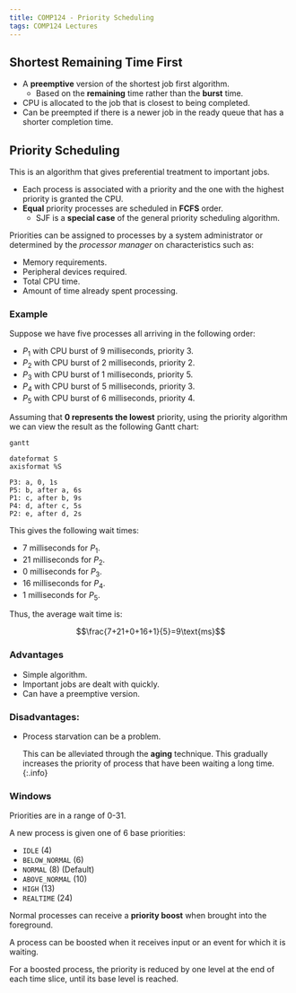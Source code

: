 ```yaml
---
title: COMP124 - Priority Scheduling
tags: COMP124 Lectures
---
```

## Shortest Remaining Time First
* A **preemptive** version of the shortest job first algorithm.
	* Based on the **remaining** time rather than the **burst** time.
* CPU is allocated to the job that is closest to being completed.
* Can be preempted if there is a newer job in the ready queue that has a shorter completion time.

## Priority Scheduling
This is an algorithm that gives preferential treatment to important jobs.

* Each process is associated with a priority and the one with the highest priority is granted the CPU.
* **Equal** priority processes are scheduled in **FCFS** order.
	* SJF is a **special case** of the general priority scheduling algorithm.
	
Priorities can be assigned to processes by a system administrator or determined by the *processor manager* on characteristics such as:

* Memory requirements.
* Peripheral devices required.
* Total CPU time.
* Amount of time already spent processing.

### Example
Suppose we have five processes all arriving in the following order:

* $P_1$ with CPU burst of 9 milliseconds, priority 3.
* $P_2$ with CPU burst of 2 milliseconds, priority 2.
* $P_3$ with CPU burst of 1 milliseconds, priority 5.
* $P_4$ with CPU burst of 5 milliseconds, priority 3.
* $P_5$ with CPU burst of 6 milliseconds, priority 4.

Assuming that **0 represents the lowest** priority, using the priority algorithm we can view the result as the following Gantt chart:

```mermaid
gantt

dateformat S
axisformat %S

P3: a, 0, 1s
P5: b, after a, 6s
P1: c, after b, 9s
P4: d, after c, 5s
P2: e, after d, 2s
```

This gives the following wait times:

* 7 milliseconds for $P_1$.
* 21 milliseconds for $P_2$.
* 0 milliseconds for $P_3$.
* 16 milliseconds for $P_4$.
* 1 milliseconds for $P_5$.


Thus, the average wait time is:

$$\frac{7+21+0+16+1}{5}=9\text{ms}$$

### Advantages

* Simple algorithm.
* Important jobs are dealt with quickly.
* Can have a preemptive version.

### Disadvantages:

* Process starvation can be a problem.

	This can be alleviated through the **aging** technique. This gradually increases the priority of process that have been waiting a long time.
	{:.info}

### Windows
Priorities are in a range of 0-31.

A new process is given one of 6 base priorities:

* `IDLE` (4)
* `BELOW_NORMAL` (6)
* `NORMAL` (8) (Default)
* `ABOVE_NORMAL` (10)
* `HIGH` (13)
* `REALTIME` (24)

Normal processes can receive a **priority boost** when brought into the foreground.

A process can be boosted when it receives input or an event for which it is waiting.

For a boosted process, the priority is reduced by one level at the end of each time slice, until its base level is reached.